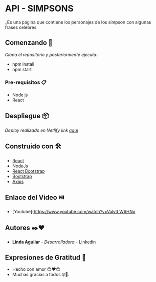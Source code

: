 # API - SIMPSONS

_Es una página que contiene los personajes de los simpson con algunas frases celebres.

## Comenzando 🚀

_Clona el repositorio y posteriormente ejecuta:_

* npm install
* npm start

### Pre-requisitos 📋

* Node js
* React

## Despliegue 📦

_Deploy realizado en Netlify link [aquí](https://endearing-kataifi-a51c1b.netlify.app)_

## Construido con 🛠️

* [React](https://es.reactjs.org/)
* [NodeJs](https://nodejs.org/es/)
* [React Bootstrap](https://react-bootstrap.github.io/)
* [Bootstrap](https://getbootstrap.com/)
* [Axios](https://axios-http.com/docs/intro)

## Enlace del Video ⏯️

* [Youtube](https://www.youtube.com/watch?v=ValvtLW6HNo

## Autores ✒️❤️

* **Linda Aguilar** - *Desarrolladora* - [Linkedin](https://www.linkedin.com/in/linda-aguilar-34b502118/)

## Expresiones de Gratitud 🎁

* Hecho con amor 😊❤️😊
* Muchas gracias a todos 🤓🍺.
